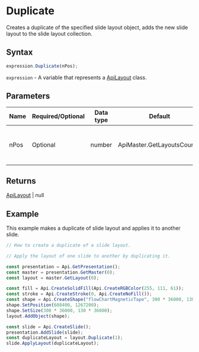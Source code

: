 # Duplicate

Creates a duplicate of the specified slide layout object, adds the new slide layout to the slide layout collection.

## Syntax

```javascript
expression.Duplicate(nPos);
```

`expression` - A variable that represents a [ApiLayout](../ApiLayout.md) class.

## Parameters

| **Name** | **Required/Optional** | **Data type** | **Default** | **Description** |
| ------------- | ------------- | ------------- | ------------- | ------------- |
| nPos | Optional | number | ApiMaster.GetLayoutsCount() | Position where the new slide layout will be added. |

## Returns

[ApiLayout](../../ApiLayout/ApiLayout.md) \| null

## Example

This example makes a duplicate of slide layout and applies it to another slide.

```javascript editor-pptx
// How to create a duplicate of a slide layout.

// Apply the layout of one slide to another by duplicating it.

const presentation = Api.GetPresentation();
const master = presentation.GetMaster(0);
const layout = master.GetLayout(0);

const fill = Api.CreateSolidFill(Api.CreateRGBColor(255, 111, 61));
const stroke = Api.CreateStroke(0, Api.CreateNoFill());
const shape = Api.CreateShape("flowChartMagneticTape", 300 * 36000, 130 * 36000, fill, stroke);
shape.SetPosition(608400, 1267200);
shape.SetSize(300 * 36000, 130 * 36000);
layout.AddObject(shape);

const slide = Api.CreateSlide();
presentation.AddSlide(slide);
const duplicateLayout = layout.Duplicate(1);
slide.ApplyLayout(duplicateLayout);

```
